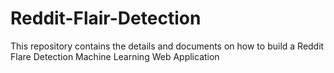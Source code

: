 # Reddit-Flair-Detection
This repository contains the details and documents on how to build a Reddit Flare Detection Machine Learning Web Application
